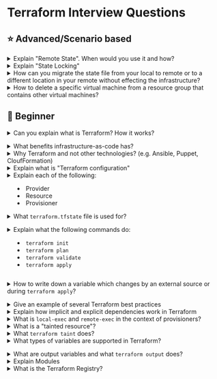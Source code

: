 # Terraform Interview Questions

## :star: Advanced/Scenario based

<details>
<summary>Explain "Remote State". When would you use it and how?</summary><br><b>
</b></details>

<details>
<summary>Explain "State Locking"</summary><br><b>
</b></details>

<details>
<summary>How can you migrate the state file from your local to remote or to a different location in your remote without effecting the infrastructure?</summary><br>
  
- Manually move the state file to desired location
- Modify the code for the remote backend to point to the new location
  ```
    terraform { 
      backend "s3" { 
      bucket         = "tfstate-bucket" 
      key            = "terraform.tfstate" 
      region         = "us-east-1" 
      dynamodb_table = "tfstate-lock" 
      } 
    }
  ```
- Run **terraform init** so it's pointing to the new remote backend.
</details>

<details>
<summary>How to delete a specific virtual machine from a resource group that contains other virtual machines?</summary><br>
  
- Use terraform destroy with target option.
  ```terraform destroy -target=aws_instance.my_ec2 ```
</details>

## :baby: Beginner

<details>
<summary>Can you explain what is Terraform? How it works?</summary><br><b>

Read [here](https://www.terraform.io/intro/index.html#what-is-terraform-)
</b></details>

<details>
<summary>What benefits infrastructure-as-code has?</summary><br><b>

- fully automated process of provisioning, modifying and deleting your infrastructure
- version control for your infrastructure which allows you to quickly rollback to previous versions
- validate infrastructure quality and stability with automated tests and code reviews
- makes infrastructure tasks less repetitive
</b></details>

<details>
<summary>Why Terraform and not other technologies? (e.g. Ansible, Puppet, CloufFormation)</summary><br><b>

A common *wrong* answer is to say that Ansible and Puppet are configuration management tools
and Terraform is a provisioning tool. While technically true, it doesn't mean Ansible and Puppet can't
be used for provisioning infrastructure. Also, it doesn't explain why Terraform should be used over
CloudFormation if at all.

The benefits of Terraform over the other tools:

  * It follows the immutable infrastructure approach which has benefits like avoiding a configuration drift over time
  * Ansible and Puppet are more procedural (you mention what to execute in each step) and Terraform is declarative since you describe the overall desired state and not per resource or task. You can give the example of going from 1 to 2 servers in each tool. In Terraform you specify 2, in Ansible and puppet you have to only provision 1 additional server so you need to explicitly make sure you provision only another one server.
</b></details>

<details>
<summary>Explain what is "Terraform configuration"</summary><br>

A Terraform configuration is a set of files that define the desired state of your infrastructure, including resources like virtual machines, networks, and databases. These files, written in HashiCorp Configuration Language (HCL), describe what infrastructure you want, not how to build it, allowing Terraform to handle the provisioning process. 

**Key Components of a Terraform Configuration:**

- **Provider Block:**
Specifies the cloud provider (e.g., AWS, Azure, Google Cloud) or service Terraform will interact with. 
- **Resource Block:**
Defines the specific infrastructure components you want to create or manage, such as EC2 instances, databases, or storage volumes. 
- **Variables:**
Allow you to parameterize your configuration, making it reusable across different environments or deployments. 
- **Outputs:**
Define values that can be accessed after the infrastructure is provisioned, like a public IP address or a database endpoint. 
- **Modules:**
Reusable collections of resources that encapsulate common infrastructure patterns, promoting code organization and best practices. 
- **State Files:**
Terraform maintains a state file that tracks the current state of your infrastructure, ensuring that future changes are applied correctly. 
- **Declarative Approach:**
Terraform configurations are declarative, meaning you describe the desired end state of your infrastructure rather than writing a series of commands to create each resource. This approach simplifies infrastructure management and allows Terraform to optimize the provisioning process.

</details>

<details>
<summary>Explain each of the following:

  * Provider
  * Resource
  * Provisioner

</summary><br>

- **Provider:**
  - A provider is the foundation of infrastructure management. It's the entity (often a cloud platform or virtualization system) that owns and controls the underlying infrastructure.
  - It provides an API or interface that allows users to request and manage resources.
  - Examples include:
      - **Cloud Providers:** AWS, Azure, Google Cloud, DigitalOcean, etc.
      - **Virtualization Platforms:** VMware, VirtualBox.
      - **Configuration Management Systems:** Chef, Puppet, Ansible. 
- **Resource:**
  - A resource is a specific piece of infrastructure that is created and managed through a provider.
  - It represents a tangible or virtual component of your infrastructure.
  - Examples include:
      - **Compute Instances:** Virtual machines, containers.
      - **Networking:** Virtual networks, load balancers, firewalls.
      - **Storage:** Block storage volumes, object storage buckets.
      - **Databases:** Managed database instances.
  - Resources are defined and configured within your infrastructure code (e.g., Terraform configuration, CloudFormation templates). 
- **Provisioner:**
  - A provisioner is a mechanism used to configure or set up resources after they have been created by a provider.
  - It typically involves running scripts, installing software, or configuring settings on the newly created resource.
  - Provisioners are often used to automate the installation and configuration of applications, databases, or other software on the infrastructure.
  - Examples include:
      - **Terraform Provisioners:** Shell, Puppet, Chef, Ansible.
      - **CloudInit:** Used for initial configuration of cloud instances.
      - **Ansible Playbooks:** Executed on remote hosts for configuration management.
  - Provisioners can be used to perform tasks like:
  - Installing web servers (e.g., Apache, Nginx).
  - Configuring databases (e.g., MySQL, PostgreSQL).
  - Deploying application code.
  - Setting up monitoring agents. 
</details>

<details>
<summary>What <code>terraform.tfstate</code> file is used for?</summary><br><b> 

It keeps track of the IDs of created resources so that Terraform knows what it is managing.
</b></details>

<details>
<summary>Explain what the following commands do:

  * <code>terraform init</code>
  * <code>terraform plan</code>
  * <code>terraform validate</code>
  * <code>terraform apply</code>
</summary><br><b>

<code>terraform init</code> scans your code to figure which providers are you using and download them.
<code>terraform plan</code> will let you see what terraform is about to do before actually doing it.
<code>terraform apply</code> will provision the resources specified in the .tf files.
</b></details>

<details>
<summary>How to write down a variable which changes by an external source or during <code>terraform apply</code>?</summary><br><b>

You use it this way: <code>variable “my_var” {}</code>
</b></details>

<details>
<summary>Give an example of several Terraform best practices</summary><br>

Several Terraform best practices include using `remote state with locking`, `organizing code into modules`, `using input variables and outputs`, `implementing CI/CD pipelines`, and testing thoroughly. These practices enhance collaboration, code reusability, maintainability, and security in infrastructure automation. 

- **Remote State Management & Locking:**

Local state files are prone to errors, especially in team environments. Remote state, stored in a central location (like S3, Azure Blob Storage, or Terraform Cloud), enables collaboration and prevents state corruption due to concurrent access. State locking prevents multiple users from making changes simultaneously, ensuring consistency.

```
    terraform {
      backend "s3" {
        bucket = "your-terraform-state-bucket"
        key    = "path/to/your/terraform.tfstate"
        region = "your-aws-region"
        encrypt = true
        lock_table = "your-dynamodb-lock-table"
      }
    }
```

- **Modularization:**

Breaking down your infrastructure into reusable modules improves code organization, reduces redundancy, and enhances maintainability. Modules encapsulate specific infrastructure components and can be reused across different projects or environments.

```
    # Example module structure
    modules/network/main.tf
    modules/network/variables.tf
    modules/network/outputs.tf
```
</details>

<details>
<summary>Explain how implicit and explicit dependencies work in Terraform</summary><br><b>
</b></details>

<details>
<summary>What is <code>local-exec</code> and <code>remote-exec</code> in the context of provisioners?</summary><br>

In Terraform, **provisioners** are used to execute scripts or commands on **local or remote machines** as part of the resource lifecycle (typically after creation).

---

### ✅ `local-exec` Provisioner

- Executes a **command on the machine running Terraform** (e.g., developer laptop or CI/CD runner).
- Useful for:
  - Running local scripts or shell commands
  - Calling CLI tools (`aws`, `gcloud`, `kubectl`, etc.)
  - Sending notifications (Slack, email)
  - Writing output to a file

#### Example:

```hcl
resource "aws_instance" "web" {
  ami           = "ami-123456"
  instance_type = "t2.micro"

  provisioner "local-exec" {
    command = "echo ${self.public_ip} >> ip_list.txt"
  }
}
```

### ✅ `remote-exec` Provisioner

- Executes **commands on the remote machine** (e.g., EC2, VM) over SSH (Linux) or WinRM (Windows).
- Useful for:
  - Installing software
  - Bootstrapping the instance
  - Configuring services after provisioning

#### Example:

```hcl
resource "aws_instance" "web" {
  ami           = "ami-123456"
  instance_type = "t2.micro"

  connection {
    type        = "ssh"
    user        = "ec2-user"
    private_key = file("~/.ssh/id_rsa")
    host        = self.public_ip
  }

  provisioner "remote-exec" {
    inline = [
      "sudo yum update -y",
      "sudo yum install nginx -y"
    ]
  }
}
```

</details>

<details>
<summary>What is a "tainted resource"?</summary><br>

In **Terraform**, a **tainted resource** is a resource that has been **marked for destruction and recreation** during the next `terraform apply`. This is typically done when the resource is still in the Terraform state file, but something about it is considered invalid, broken, or outdated.

---

### 🔧 Why Use a Tainted Resource?

You might taint a resource when:
- The resource is **unhealthy**, misconfigured, or failed after creation.
- You want to **force its recreation** without deleting it manually.
- A **partial change** happened outside Terraform and you need to refresh it.

---

### 🛠️ How to Taint and Untaint

#### ✅ Taint a resource:
```bash
terraform taint <resource_type>.<resource_name>
```

**Example**
```
terraform taint aws_instance.web_server
```

#### ✅ Untaint a resource:
```
terraform untaint <resource_type>.<resource_name>
```
**Example**
```
terraform taint aws_instance.web_server
```
</details>

<details>
<summary>What <code>terraform taint</code> does?</summary><br>

  The `terraform taint` command is used to manually mark a Terraform-managed resource for recreation during the next `terraform apply`. When you taint a resource, the resource is marked as tainted.

  At the next `terraform appy`, the resource will be deleted and created.
</details>

<details>
<summary>What types of variables are supported in Terraform?</summary><br><b>

String
Integer
Map
List
</b></details>

<details>
<summary>What are output variables and what <code>terraform output</code> does?</summary><br><b>
</b></details>

<details>
<summary>Explain Modules</summary>
</b></details>

<details>
<summary>What is the Terraform Registry?</summary><br><b>
</b></details>
